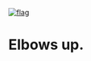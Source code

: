 [![flag](https://github.com/user-attachments/assets/0b63a37d-915f-4f25-a5a5-181736e9b312)](/README_cdn.md)

# Elbows up.
